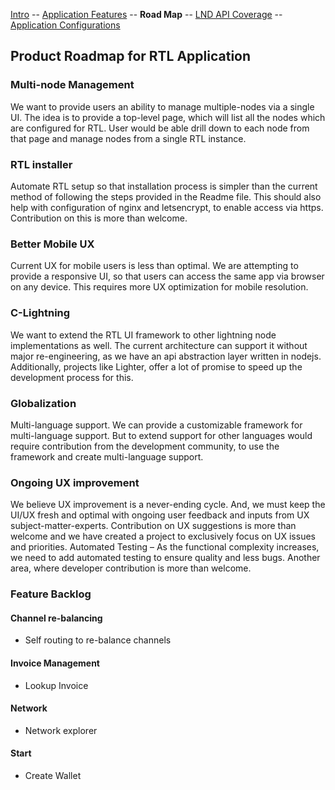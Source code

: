 [Intro](README.md) -- [Application Features](Application_features.md) -- **Road Map** -- [LND API Coverage](LNDAPICoverage.md) -- [Application Configurations](Application_configurations)

## Product Roadmap for RTL Application

### Multi-node Management
We want to provide users an ability to manage multiple-nodes via a single UI. The idea is to provide a top-level page, which will list all the nodes which are configured for RTL. User would be able drill down to each node from that page and manage nodes from a single RTL instance.

### RTL installer
Automate RTL setup so that installation process is simpler than the current method of following the steps provided in the Readme file. This should also help with configuration of nginx and letsencrypt, to enable access via https. Contribution on this is more than welcome.

### Better Mobile UX
Current UX for mobile users is less than optimal. We are attempting to provide a responsive UI, so that users can access the same app via browser on any device. This requires more UX optimization for mobile resolution.

### C-Lightning
We want to extend the RTL UI framework to other lightning node implementations as well. The current architecture can support it without major re-engineering, as we have an api abstraction layer written in nodejs. Additionally, projects like Lighter, offer a lot of promise to speed up the development process for this.

### Globalization
Multi-language support. We can provide a customizable framework for multi-language support. But to extend support for other languages would require contribution from the development community, to use the framework and create multi-language support.

### Ongoing UX improvement
We believe UX improvement is a never-ending cycle. And, we must keep the UI/UX fresh and optimal with ongoing user feedback and inputs from UX subject-matter-experts. Contribution on UX suggestions is more than welcome and we have created a project to exclusively focus on UX issues and priorities. 
Automated Testing – As the functional complexity increases, we need to add automated testing to ensure quality and less bugs. Another area, where developer contribution is more than welcome.

### Feature Backlog
#### Channel re-balancing
- Self routing to re-balance channels
#### Invoice Management
- Lookup Invoice
#### Network
- Network explorer
#### Start
- Create Wallet
